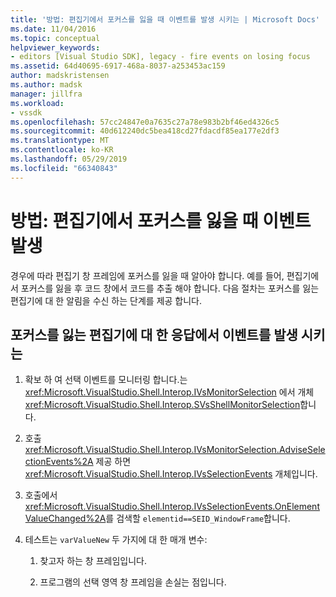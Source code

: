 ```yaml
---
title: '방법: 편집기에서 포커스를 잃을 때 이벤트를 발생 시키는 | Microsoft Docs'
ms.date: 11/04/2016
ms.topic: conceptual
helpviewer_keywords:
- editors [Visual Studio SDK], legacy - fire events on losing focus
ms.assetid: 64d40695-6917-468a-8037-a253453ac159
author: madskristensen
ms.author: madsk
manager: jillfra
ms.workload:
- vssdk
ms.openlocfilehash: 57cc24847e0a7635c27a78e983b2bf46ed4326c5
ms.sourcegitcommit: 40d612240dc5bea418cd27fdacdf85ea177e2df3
ms.translationtype: MT
ms.contentlocale: ko-KR
ms.lasthandoff: 05/29/2019
ms.locfileid: "66340843"
---
```

# <a name="how-to-fire-events-when-the-editor-loses-focus"></a>방법: 편집기에서 포커스를 잃을 때 이벤트 발생
경우에 따라 편집기 창 프레임에 포커스를 잃을 때 알아야 합니다. 예를 들어, 편집기에서 포커스를 잃을 후 코드 창에서 코드를 추출 해야 합니다. 다음 절차는 포커스를 잃는 편집기에 대 한 알림을 수신 하는 단계를 제공 합니다.

## <a name="to-fire-an-event-in-response-to-an-editor-losing-focus"></a>포커스를 잃는 편집기에 대 한 응답에서 이벤트를 발생 시키는

1. 확보 하 여 선택 이벤트를 모니터링 합니다.는 <xref:Microsoft.VisualStudio.Shell.Interop.IVsMonitorSelection> 에서 개체 <xref:Microsoft.VisualStudio.Shell.Interop.SVsShellMonitorSelection>합니다.

2. 호출 <xref:Microsoft.VisualStudio.Shell.Interop.IVsMonitorSelection.AdviseSelectionEvents%2A> 제공 하면 <xref:Microsoft.VisualStudio.Shell.Interop.IVsSelectionEvents> 개체입니다.

3. 호출에서 <xref:Microsoft.VisualStudio.Shell.Interop.IVsSelectionEvents.OnElementValueChanged%2A>를 검색할 `elementid==SEID_WindowFrame`합니다.

4. 테스트는 `varValueNew` 두 가지에 대 한 매개 변수:

    1. 찾고자 하는 창 프레임입니다.

    2. 프로그램의 선택 영역 창 프레임을 손실는 점입니다.